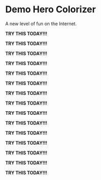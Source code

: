 # Demo Hero Colorizer

A new level of fun on the Internet.

__TRY THIS TODAY!!!__

__TRY THIS TODAY!!!__

__TRY THIS TODAY!!!__

__TRY THIS TODAY!!!__

__TRY THIS TODAY!!!__

__TRY THIS TODAY!!!__

__TRY THIS TODAY!!!__

__TRY THIS TODAY!!!__

__TRY THIS TODAY!!!__

__TRY THIS TODAY!!!__

__TRY THIS TODAY!!!__

__TRY THIS TODAY!!!__

__TRY THIS TODAY!!!__

__TRY THIS TODAY!!!__

__TRY THIS TODAY!!!__
